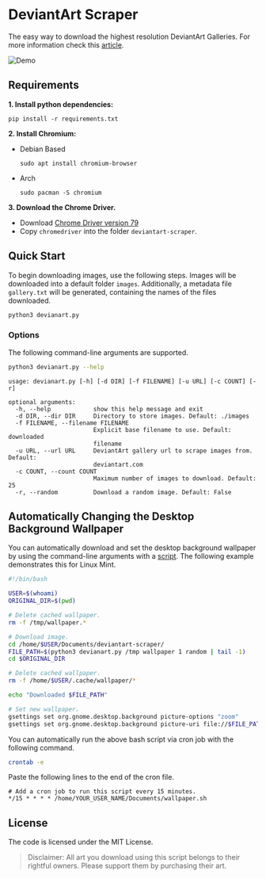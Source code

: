 # DeviantArt Scraper

The easy way to download the highest resolution DeviantArt Galleries. For more information check this [article](https://mlvnt.com/blog/tech/2018/05/scraping-deviantart/).

![Demo](demo.gif)

## Requirements

**1. Install python dependencies:**

```
pip install -r requirements.txt
```

**2. Install Chromium:**

- Debian Based

    ```
    sudo apt install chromium-browser
    ```

- Arch

    ```
    sudo pacman -S chromium
    ```

**3. Download the Chrome Driver.**

- Download [Chrome Driver version 79](https://chromedriver.storage.googleapis.com/index.html?path=79.0.3945.36/)
- Copy `chromedriver` into the folder `deviantart-scraper`.


## Quick Start

To begin downloading images, use the following steps. Images will be downloaded into a default folder `images`. Additionally, a metadata file `gallery.txt` will be generated, containing the names of the files downloaded.

```bash
python3 devianart.py
```

### Options

The following command-line arguments are supported.

```bash
python3 devianart.py --help
```

```text
usage: devianart.py [-h] [-d DIR] [-f FILENAME] [-u URL] [-c COUNT] [-r]

optional arguments:
  -h, --help            show this help message and exit
  -d DIR, --dir DIR     Directory to store images. Default: ./images
  -f FILENAME, --filename FILENAME
                        Explicit base filename to use. Default: downloaded
                        filename
  -u URL, --url URL     DeviantArt gallery url to scrape images from. Default:
                        deviantart.com
  -c COUNT, --count COUNT
                        Maximum number of images to download. Default: 25
  -r, --random          Download a random image. Default: False
```

## Automatically Changing the Desktop Background Wallpaper

You can automatically download and set the desktop background wallpaper by using the command-line arguments with a [script](wallpaper.sh). The following example demonstrates this for Linux Mint.

```bash
#!/bin/bash

USER=$(whoami)
ORIGINAL_DIR=$(pwd)

# Delete cached wallpaper.
rm -f /tmp/wallpaper.*

# Download image.
cd /home/$USER/Documents/deviantart-scraper/
FILE_PATH=$(python3 devianart.py /tmp wallpaper 1 random | tail -1)
cd $ORIGINAL_DIR

# Delete cached wallpaper.
rm -f /home/$USER/.cache/wallpaper/*

echo "Downloaded $FILE_PATH"

# Set new wallpaper.
gsettings set org.gnome.desktop.background picture-options "zoom"
gsettings set org.gnome.desktop.background picture-uri file://$FILE_PATH
```

You can automatically run the above bash script via cron job with the following command.

```bash
crontab -e
```

Paste the following lines to the end of the cron file.

```
# Add a cron job to run this script every 15 minutes.
*/15 * * * * /home/YOUR_USER_NAME/Documents/wallpaper.sh
```

## License

The code is licensed under the MIT License.

> Disclaimer: All art you download using this script belongs to their rightful owners. Please support them by purchasing their art.